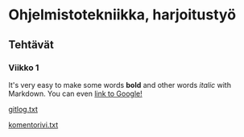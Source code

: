 # Ohjelmistotekniikka, harjoitustyö

## Tehtävät

### Viikko 1

It's very easy to make some words **bold** and other words *italic* with Markdown. You can even [link to Google!](http://google.com)

[gitlog.txt](https://github.com/eevis1/ot-harjoitustyo/blob/master/laskarit/viikko1/gitlog.txt)

[komentorivi.txt](https://github.com/eevis1/ot-harjoitustyo/blob/master/laskarit/viikko1/komentorivi.txt)

